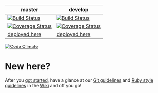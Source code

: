 | master | develop |
| ------ | ------- |
| [![Build Status](https://travis-ci.org/sdm15stream2/serler.svg?branch=master)](https://travis-ci.org/sdm15stream2/serler?branch=master)                                    | [![Build Status](https://travis-ci.org/sdm15stream2/serler.svg?branch=develop)](https://travis-ci.org/sdm15stream2/serler?branch=develop) |
| [![Coverage Status](https://coveralls.io/repos/sdm15stream2/serler/badge.svg?branch=master&service=github)](https://coveralls.io/github/sdm15stream2/serler?branch=master) | [![Coverage Status](https://coveralls.io/repos/sdm15stream2/serler/badge.svg?branch=develop&service=github)](https://coveralls.io/github/sdm15stream2/serler?branch=develop) |
| [deployed here](https://sdm15serler-stream2.herokuapp.com/) | [deployed here](https://sdm15serler-stream2-dev.herokuapp.com/)  |

[![Code Climate](https://codeclimate.com/github/sdm15stream2/serler/badges/gpa.svg)](https://codeclimate.com/github/sdm15stream2/serler)

# New here?

After you [got started](https://github.com/sdm15stream2/serler/wiki#getting-started-beta), have a glance at our [Git guidelines](https://github.com/sdm15stream2/serler/wiki/Git-guidelines) and [Ruby style guidelines](https://github.com/sdm15stream2/serler/wiki/Ruby-style-guidelines) in the [Wiki](https://github.com/sdm15stream2/serler/wiki) and off you go!
